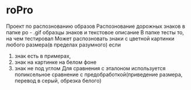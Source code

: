 # roPro
Проект по распознованию образов
Распознование дорожных знаков
в папке ро - .gif образцы знаков и текстовое описание
В папке тесты то, на чем тестировал
Может распозновать знаки с цветной картинки любого размера(в пределах разумного) 
если 
1) знак есть в примерах, 
2) знак на картинке на белом фоне 
3) знак не под углом
Для сравнения с эталоном используется попиксельное сравнение с предобработкой(приведение размера, перевод в серый, обрезка белого)

